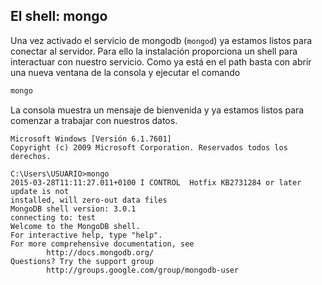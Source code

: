 ## El shell: mongo

Una vez activado el servicio de mongodb (```mongod```) ya estamos listos para conectar al servidor. Para ello la instalación proporciona un shell para interactuar con nuestro servicio. Como ya está en el path basta con abrir una nueva ventana de la consola y ejecutar el comando

```bash
mongo
```

La consola muestra un mensaje de bienvenida y ya estamos listos para comenzar a trabajar con nuestros datos.

```
Microsoft Windows [Versión 6.1.7601]
Copyright (c) 2009 Microsoft Corporation. Reservados todos los derechos.

C:\Users\USUARIO>mongo
2015-03-28T11:11:27.011+0100 I CONTROL  Hotfix KB2731284 or later update is not
installed, will zero-out data files
MongoDB shell version: 3.0.1
connecting to: test
Welcome to the MongoDB shell.
For interactive help, type "help".
For more comprehensive documentation, see
        http://docs.mongodb.org/
Questions? Try the support group
        http://groups.google.com/group/mongodb-user
```